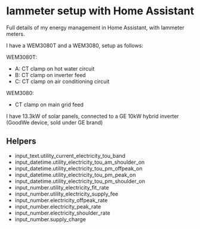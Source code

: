 # Iammeter setup with Home Assistant

Full details of my energy management in Home Assistant, with Iammeter meters.

I have a WEM3080T and a WEM3080, setup as follows:

WEM3080T:
- A: CT clamp on hot water circuit
- B: CT clamp on inverter feed
- C: CT clamp on air conditioning circuit

WEM3080:
- CT clamp on main grid feed

I have 13.3kW of solar panels, connected to a GE 10kW hybrid inverter (GoodWe device, sold under GE brand)

## Helpers

- input_text.utility_current_electricity_tou_band
- input_datetime.utility_electricity_tou_am_shoulder_on
- input_datetime.utility_electricity_tou_pm_offpeak_on
- input_datetime.utility_electricity_tou_pm_peak_on
- input_datetime.utility_electricity_tou_pm_shoulder_on
- input_number.utility_electricity_fit_rate
- input_number.utility_electricity_supply_fee
- input_number.electricity_offpeak_rate
- input_number.electricity_peak_rate
- input_number.electricity_shoulder_rate
- input_number.supply_charge
